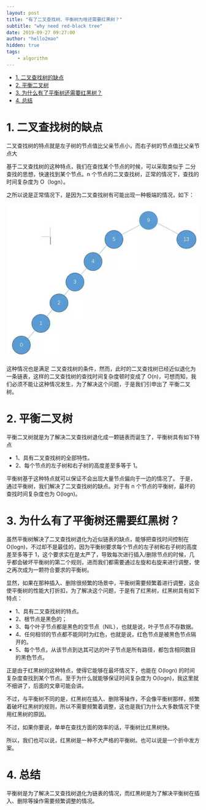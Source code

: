```yaml
---
layout: post
title: "有了二叉查找树、平衡树为啥还需要红黑树？"
subtitle: "why need red-black tree"
date: 2019-09-27 09:27:00
author: "hello2mao"
hidden: true
tags:
    - algorithm
---
```


<!-- TOC -->

-   [1. 二叉查找树的缺点](#1-二叉查找树的缺点)
-   [2. 平衡二叉树](#2-平衡二叉树)
-   [3. 为什么有了平衡树还需要红黑树？](#3-为什么有了平衡树还需要红黑树)
-   [4. 总结](#4-总结)

<!-- /TOC -->

# 1. 二叉查找树的缺点

二叉查找树的特点就是左子树的节点值比父亲节点小，而右子树的节点值比父亲节点大

基于二叉查找树的这种特点，我们在查找某个节点的时候，可以采取类似于 二分查找的思想，快速找到某个节点。n 个节点的二叉查找树，正常的情况下，查找的时间复杂度为 O（logn）。

之所以说是正常情况下，是因为二叉查找树有可能出现一种极端的情况，如下：

![](/img/posts/tree-1.jpeg)

这种情况也是满足 二叉查找树的条件，然而，此时的二叉查找树已经近似退化为一条链表，这样的二叉查找树的查找时间复杂度顿时变成了 O(n)，可想而知，我们必须不能让这种情况发生，为了解决这个问题，于是我们引申出了 平衡二叉树。

# 2. 平衡二叉树

平衡二叉树就是为了解决二叉查找树退化成一颗链表而诞生了，平衡树具有如下特点

-   1、具有二叉查找树的全部特性。
-   2、每个节点的左子树和右子树的高度差至多等于 1。

平衡树基于这种特点就可以保证不会出现大量节点偏向于一边的情况了。
于是，通过平衡树，我们解决了二叉查找树的缺点。对于有 n 个节点的平衡树，最坏的查找时间复杂度也为 O(logn)。

# 3. 为什么有了平衡树还需要红黑树？

虽然平衡树解决了二叉查找树退化为近似链表的缺点，能够把查找时间控制在 O(logn)，不过却不是最佳的，因为平衡树要求每个节点的左子树和右子树的高度差至多等于 1，这个要求实在是太严了，导致每次进行插入/删除节点的时候，几乎都会破坏平衡树的第二个规则，进而我们都需要通过左旋和右旋来进行调整，使之再次成为一颗符合要求的平衡树。

显然，如果在那种插入、删除很频繁的场景中，平衡树需要频繁着进行调整，这会使平衡树的性能大打折扣，为了解决这个问题，于是有了红黑树，红黑树具有如下特点：

-   1、具有二叉查找树的特点。
-   2、根节点是黑色的；
-   3、每个叶子节点都是黑色的空节点（NIL），也就是说，叶子节点不存数据。
-   4、任何相邻的节点都不能同时为红色，也就是说，红色节点是被黑色节点隔开的。
-   5、每个节点，从该节点到达其可达的叶子节点是所有路径，都包含相同数目的黑色节点。

正是由于红黑树的这种特点，使得它能够在最坏情况下，也能在 O(logn) 的时间复杂度查找到某个节点。至于为什么就能够保证时间复杂度为 O(logn)，我这里就不细讲了，后面的文章可能会讲。

不过，与平衡树不同的是，红黑树在插入、删除等操作，不会像平衡树那样，频繁着破坏红黑树的规则，所以不需要频繁着调整，这也是我们为什么大多数情况下使用红黑树的原因。

不过，如果你要说，单单在查找方面的效率的话，平衡树比红黑树快。

所以，我们也可以说，红黑树是一种不大严格的平衡树。也可以说是一个折中发方案。

# 4. 总结

平衡树是为了解决二叉查找树退化为链表的情况，而红黑树是为了解决平衡树在插入、删除等操作需要频繁调整的情况。

